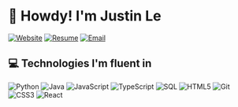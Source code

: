 
<link rel="stylesheet" href="src/README.css">

# 👋 Howdy! I'm Justin Le
[![Website](https://img.shields.io/badge/Website-3b5998?style=for-the-badge&logo=google-chrome&logoColor=white)](https://www.justindtle.com/)
[![Resume](https://img.shields.io/badge/Resume-00A98F?style=for-the-badge&logo=readme&logoColor=white)](https://www.justindtle.com/resume.pdf)
[![Email](https://img.shields.io/badge/Email-D14836?style=for-the-badge&logo=gmail&logoColor=white)](mailto:j622560@tamu.edu)

## 💻 Technologies I'm fluent in
<div class="techStack">
  <div>
   
![Python](https://img.shields.io/badge/Python-3776AB?style=for-the-badge&logo=python&logoColor=white)
![Java](https://img.shields.io/badge/Java-ED8B00?style=for-the-badge&logo=java&logoColor=white)
![JavaScript](https://img.shields.io/badge/JavaScript-F7DF1E?style=for-the-badge&logo=javascript&logoColor=black)
![TypeScript](https://shields.io/badge/TypeScript-3178C6?logo=TypeScript&logoColor=FFF&style=flat-square)
![SQL](https://img.shields.io/badge/SQL-007ACC?style=for-the-badge&logo=sql&logoColor=white)
![HTML5](https://img.shields.io/badge/HTML5-E34F26?style=for-the-badge&logo=html5&logoColor=white)
![Git](https://img.shields.io/badge/Git-F05032?style=for-the-badge&logo=git&logoColor=white)
![CSS3](https://img.shields.io/badge/CSS3-1572B6?style=for-the-badge&logo=css3&logoColor=white)
![React](https://img.shields.io/badge/React-20232A?style=for-the-badge&logo=react&logoColor=61DAFB)

  </div>
</div>
